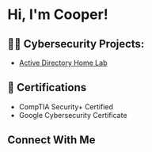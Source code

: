 <h1>Hi, I'm Cooper! 

<h2>👨‍💻 Cybersecurity Projects:</h2>

- [Active Directory Home Lab](https://github.com/Cooper-robb/ActiveDirectoryLab)

<h2>📄 Certifications </h2>

- CompTIA Security+ Certified
- Google Cybersecurity Certificate

<h2>Connect With Me</h2>
